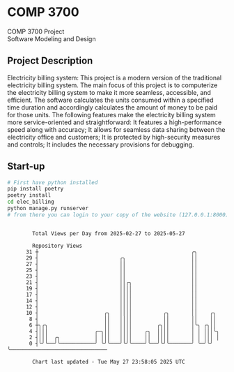 # COMP 3700
COMP 3700 Project  
Software Modeling and Design
## Project Description
Electricity billing system: This project is a modern version of the traditional electricity billing system. The main focus of this project is to computerize the electricity billing system to make it more seamless, accessible, and efficient. The software calculates the units consumed within a specified time duration and accordingly calculates the amount of money to be paid for those units. The following features make the electricity billing system more service-oriented and straightforward: It features a high-performance speed along with accuracy; It allows for seamless data sharing between the electricity office and customers; It is protected by high-security measures and controls; It includes the necessary provisions for debugging.

## Start-up
```bash
# First have python installed
pip install poetry
poetry install
cd elec_billing
python manage.py runserver
# from there you can login to your copy of the website (127.0.0.1:8000), default creds are admin/admin
```

```

        Total Views per Day from 2025-02-27 to 2025-05-27

        Repository Views
      31 ┼                                                 ╭╮
      29 ┤                          ╭╮                     ││
      27 ┤                          ││                     ││
      25 ┤                          ││                     ││
      23 ┤                          ││                     ││
      21 ┤                          ││╭╮                   ││
      19 ┤                          ││││                   ││
      17 ┤                          ││││                   ││
      14 ┤                          ││││                   ││
      12 ┤                          ││││                   ││
      10 ┤                     ╭╮   ││││          ╭╮       ││    ╭╮
       8 ┤                     ││   ││││          ││       ││    ││
       6 ┼╮╭╮                  ││   ││││        ╭╮││       │╰╮ ╭╮││
       4 ┤│││               ╭─╮││   ││││    ╭╮  ││││       │ │ │││╰╮
       2 ┤│││  ╭╮           │ │││   ││││    ││  ││││       │ │ │││ │
       0 ┤╰╯╰──╯╰───────────╯ ╰╯╰───╯╰╯╰────╯╰──╯╰╯╰───────╯ ╰─╯╰╯ ╰───────────────────────────────

        Chart last updated - Tue May 27 23:58:05 2025 UTC
        
```

